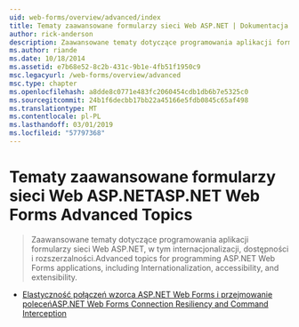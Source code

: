 ```yaml
---
uid: web-forms/overview/advanced/index
title: Tematy zaawansowane formularzy sieci Web ASP.NET | Dokumentacja firmy Microsoft
author: rick-anderson
description: Zaawansowane tematy dotyczące programowania aplikacji formularzy sieci Web ASP.NET, w tym internacjonalizacji, dostępności i rozszerzalności.
ms.author: riande
ms.date: 10/18/2014
ms.assetid: e7b68e52-8c2b-431c-9b1e-4fb51f1950c9
msc.legacyurl: /web-forms/overview/advanced
msc.type: chapter
ms.openlocfilehash: a8dde8c0771e483fc2060454cdb1db6b7e5325c0
ms.sourcegitcommit: 24b1f6decbb17bb22a45166e5fdb0845c65af498
ms.translationtype: MT
ms.contentlocale: pl-PL
ms.lasthandoff: 03/01/2019
ms.locfileid: "57797368"
---
```

<a name="aspnet-web-forms-advanced-topics"></a><span data-ttu-id="bdc8d-103">Tematy zaawansowane formularzy sieci Web ASP.NET</span><span class="sxs-lookup"><span data-stu-id="bdc8d-103">ASP.NET Web Forms Advanced Topics</span></span>
====================
> <span data-ttu-id="bdc8d-104">Zaawansowane tematy dotyczące programowania aplikacji formularzy sieci Web ASP.NET, w tym internacjonalizacji, dostępności i rozszerzalności.</span><span class="sxs-lookup"><span data-stu-id="bdc8d-104">Advanced topics for programming ASP.NET Web Forms applications, including Internationalization, accessibility, and extensibility.</span></span>


- [<span data-ttu-id="bdc8d-105">Elastyczność połączeń wzorca ASP.NET Web Forms i przejmowanie poleceń</span><span class="sxs-lookup"><span data-stu-id="bdc8d-105">ASP.NET Web Forms Connection Resiliency and Command Interception</span></span>](aspnet-web-forms-connection-resiliency-and-command-interception.md)
